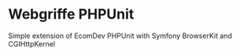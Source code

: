 Webgriffe PHPUnit
===================

Simple extension of EcomDev PHPUnit with Symfony BrowserKit and CGIHttpKernel
